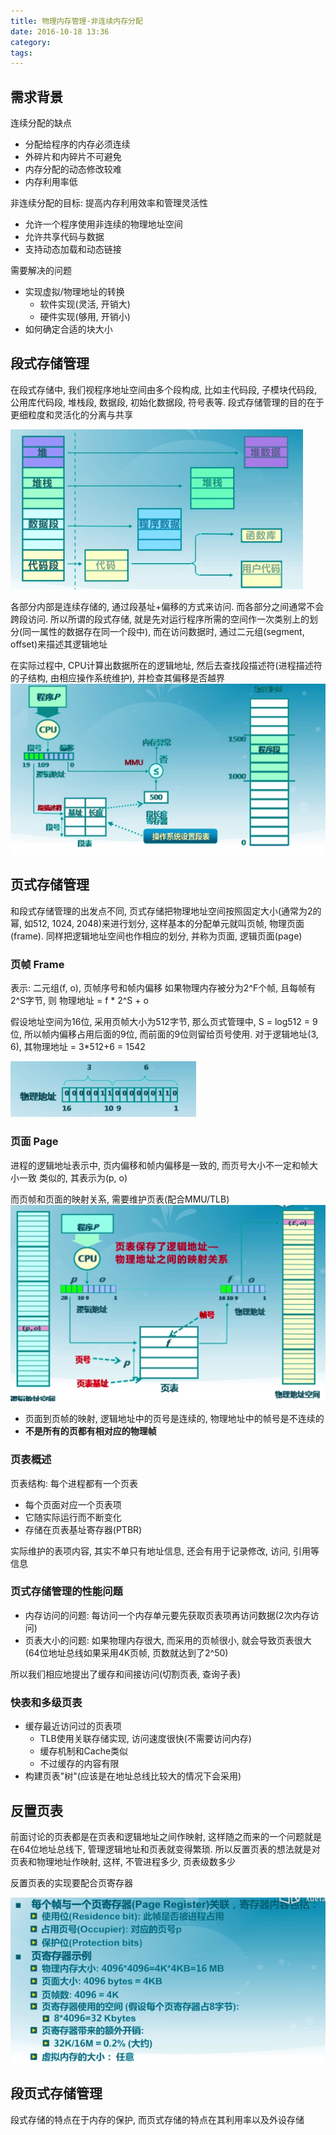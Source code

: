 ```yaml
---
title: 物理内存管理-非连续内存分配
date: 2016-10-18 13:36
category:
tags:
---
```


## 需求背景
连续分配的缺点
- 分配给程序的内存必须连续
- 外碎片和内碎片不可避免
- 内存分配的动态修改较难
- 内存利用率低

非连续分配的目标: 提高内存利用效率和管理灵活性
- 允许一个程序使用非连续的物理地址空间
- 允许共享代码与数据
- 支持动态加载和动态链接

需要解决的问题
- 实现虚拟/物理地址的转换
    - 软件实现(灵活, 开销大)
    - 硬件实现(够用, 开销小)
- 如何确定合适的块大小

## 段式存储管理
在段式存储中, 我们视程序地址空间由多个段构成, 比如主代码段, 子模块代码段, 公用库代码段, 堆栈段, 数据段, 初始化数据段, 符号表等. 段式存储管理的目的在于更细粒度和灵活化的分离与共享

![](06不连续二维结构.png)

各部分内部是连续存储的, 通过段基址+偏移的方式来访问. 而各部分之间通常不会跨段访问. 所以所谓的段式存储, 就是先对运行程序所需的空间作一次类别上的划分(同一属性的数据存在同一个段中), 而在访问数据时, 通过二元组(segment, offset)来描述其逻辑地址

在实际过程中, CPU计算出数据所在的逻辑地址, 然后去查找段描述符(进程描述符的子结构, 由相应操作系统维护), 并检查其偏移是否越界
![](06段访问的硬件实现.png)


## 页式存储管理
和段式存储管理的出发点不同, 页式存储把物理地址空间按照固定大小(通常为2的幂, 如512, 1024, 2048)来进行划分, 这样基本的分配单元就叫页帧, 物理页面(frame). 同样把逻辑地址空间也作相应的划分, 并称为页面, 逻辑页面(page)

### 页帧 Frame
表示: 二元组(f, o), 页帧序号和帧内偏移
如果物理内存被分为2^F个帧, 且每帧有2^S字节, 则
物理地址 = f * 2^S + o

假设地址空间为16位, 采用页帧大小为512字节, 那么页式管理中, S = log512 = 9位, 所以帧内偏移占用后面的9位, 而前面的9位则留给页号使用. 对于逻辑地址(3, 6), 其物理地址 = 3*512+6 = 1542

![](06物理地址.png)

### 页面 Page
进程的逻辑地址表示中, 页内偏移和帧内偏移是一致的, 而页号大小不一定和帧大小一致
类似的, 其表示为(p, o)

而页帧和页面的映射关系, 需要维护页表(配合MMU/TLB)
![](06页表转换.png)

- 页面到页帧的映射, 逻辑地址中的页号是连续的, 物理地址中的帧号是不连续的
- **不是所有的页都有相对应的物理帧**

### 页表概述
页表结构:
每个进程都有一个页表
- 每个页面对应一个页表项
- 它随实际运行而不断变化
- 存储在页表基址寄存器(PTBR)

实际维护的表项内容, 其实不单只有地址信息, 还会有用于记录修改, 访问, 引用等信息

### 页式存储管理的性能问题

- 内存访问的问题: 每访问一个内存单元要先获取页表项再访问数据(2次内存访问)
- 页表大小的问题: 如果物理内存很大, 而采用的页帧很小, 就会导致页表很大(64位地址总线如果采用4K页帧, 页数就达到了2^50)

所以我们相应地提出了缓存和间接访问(切割页表, 查询子表)

### 快表和多级页表

- 缓存最近访问过的页表项
    - TLB使用关联存储实现, 访问速度很快(不需要访问内存)
    - 缓存机制和Cache类似
    - 不过缓存的内容有限
- 构建页表"树"(应该是在地址总线比较大的情况下会采用)

## 反置页表
前面讨论的页表都是在页表和逻辑地址之间作映射, 这样随之而来的一个问题就是在64位地址总线下, 管理逻辑地址和页表就变得繁琐. 所以反置页表的想法就是对页表和物理地址作映射, 这样, 不管进程多少, 页表级数多少

反置页表的实现要配合页寄存器

![](06反置页表.png)

## 段页式存储管理
段式存储的特点在于内存的保护, 而页式存储的特点在其利用率以及外设存储
